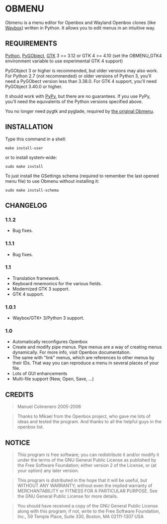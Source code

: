 # OBMENU

Obmenu is a menu editor for Openbox and Wayland Openbox clones (like
[Waybox](https://github.com/wizbright/waybox)) written in Python. It allows you
to edit menus in an intuitive way.

## REQUIREMENTS

  [Python](http://python.org),
  [PyGObject](https://pygobject.readthedocs.io),
  [GTK](http://gtk.org/) 3 >= 3.12 or GTK 4 >= 4.10 (set the OBMENU_GTK4 environment variable to use experimental GTK 4 support)

  PyGObject 3 or higher is recommended, but older versions may also work.
  For Python 2.7 (not recommended) or older versions of Python 3, you'll need a
  PyGObect version less than 3.38.0.
  For GTK 4 support, you'll need PyGObject 3.40.0 or higher.

  It should work with [PyPy](http://pypy.org), but there are no guarantees.
  If you use PyPy, you'll need the equivalents of the Python versions specified
  above.

  You no longer need pygtk and pyglade, required by [the original Obmenu](http://obmenu.sourceforge.net/).

## INSTALLATION

Type this command in a shell:

`make install-user`

or to install system-wide:

`sudo make install`

To just install the GSettings schema (required to remember the last opened menu
file) to use Obmenu without installing it:

`sudo make install-schema`

## CHANGELOG

### 1.1.2

- Bug fixes.

### 1.1.1

- Bug fixes.

### 1.1

- Translation framework.
- Keyboard mnemonics for the various fields.
- Modernized GTK 3 support.
- GTK 4 support.

### 1.0.1

- Waybox/GTK+ 3/Python 3 support.

### 1.0

- Automatically reconfigures Openbox
- Create and modify pipe menus. Pipe menus are a way of creating menus
  dynamically. For more info, visit Openbox documentation.
- The same with "link" menus, which are references to other menus by their IDs.
  That way you can reproduce a menu in several places of your file.
- Lots of GUI enhancements
- Multi-file support (New, Open, Save, ...)

## CREDITS

> Manuel Colmenero 2005-2006

> Thanks to Mikael from the Openbox project, who gave me lots of ideas and
> tested the program. And thanks to all the helpful guys in the openbox
> list.

## NOTICE

> This program is free software; you can redistribute it and/or modify
> it under the terms of the GNU General Public License as published by
> the Free Software Foundation; either version 2 of the License, or
> (at your option) any later version.

> This program is distributed in the hope that it will be useful,
> but WITHOUT ANY WARRANTY; without even the implied warranty of
> MERCHANTABILITY or FITNESS FOR A PARTICULAR PURPOSE.  See the
> GNU General Public License for more details.

> You should have received a copy of the GNU General Public License
> along with this program; if not, write to the Free Software
> Foundation, Inc., 59 Temple Place, Suite 330, Boston, MA  02111-1307  USA
